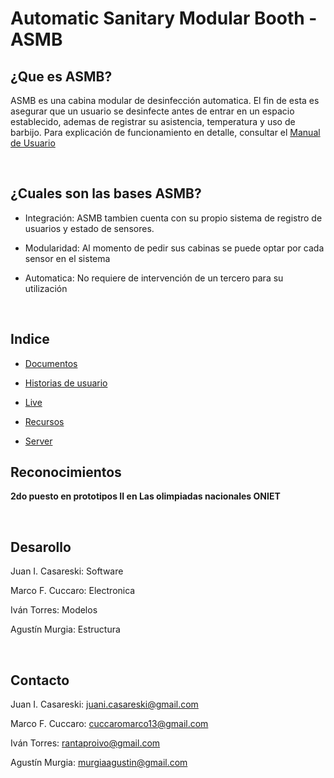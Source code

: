 # Automatic Sanitary Modular Booth - ASMB

## ¿Que es ASMB?

ASMB es una cabina modular de desinfección automatica. El fin de esta es asegurar que un usuario se desinfecte antes de entrar en un espacio establecido, ademas de registrar su asistencia, temperatura y uso de barbijo.
Para explicación de funcionamiento en detalle, consultar el [Manual de Usuario](https://github.com/impatrq/asmb/blob/main/Docs/Carpeta%20técnica.docx)

<br>

## ¿Cuales son las bases ASMB?


- Integración: ASMB tambien cuenta con su propio sistema de registro de usuarios y estado de sensores. 

- Modularidad: Al momento de pedir sus cabinas se puede optar por cada sensor en el sistema

- Automatica: No requiere de intervención de un tercero para su utilización

<br>

## Indice


- [Documentos](https://github.com/impatrq/asmb/tree/main/Docs)

- [Historias de usuario](https://github.com/impatrq/asmb/tree/main/Historias%20de%20Usuario)

- [Live](https://github.com/impatrq/asmb/tree/main/Live)

- [Recursos](https://github.com/impatrq/asmb/tree/main/Recursos)

- [Server](https://github.com/impatrq/asmb/tree/main/Server)


## Reconocimientos
<b>2do puesto en prototipos II en Las olimpiadas nacionales ONIET</b>

<br>

## Desarollo

Juan I. Casareski: Software

Marco F. Cuccaro: Electronica

Iván Torres: Modelos

Agustín Murgia: Estructura

<br>

## Contacto

Juan I. Casareski: [juani.casareski@gmail.com](mailto:juani.casareski@gmail.com)

Marco F. Cuccaro: [cuccaromarco13@gmail.com](mailto:cuccaromarco13@gmail.com)

Iván Torres: [rantaproivo@gmail.com](mailto:rantaproivo@gmail.com)

Agustín Murgia: [murgiaagustin@gmail.com](mailto:murgiaagustin@gmail.com)

